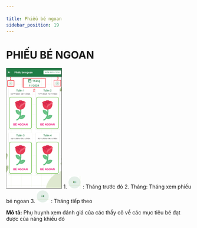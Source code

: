 ```yaml
---

title: Phiếu bé ngoan
sidebar_position: 19
---
```


# PHIẾU BÉ NGOAN
<img src="/img/phu-huynh/phieu-be-ngoan/phieu-be-ngoan.png" alt="Phiếu bé ngoan" width="30%" />   
1. <img src="/img/phu-huynh/phieu-be-ngoan/truoc.png" alt="Phiếu bé ngoan" width="35" />  : Tháng trước đó  
2. Tháng: Tháng xem phiếu bé ngoan 
3. <img src="/img/phu-huynh/phieu-be-ngoan/sau.png" alt="Phiếu bé ngoan" width="35" />  :   Tháng tiếp theo 

__Mô tả:__ Phụ huynh xem đánh giá của các thầy cô về các mục tiêu bé đạt được của năng 
khiếu đó 
